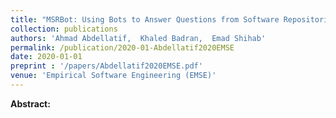 ```yaml
---
title: "MSRBot: Using Bots to Answer Questions from Software Repositories"
collection: publications
authors: 'Ahmad Abdellatif,  Khaled Badran,  Emad Shihab'
permalink: /publication/2020-01-Abdellatif2020EMSE
date: 2020-01-01
preprint : '/papers/Abdellatif2020EMSE.pdf'
venue: 'Empirical Software Engineering (EMSE)'
---
```

 **Abstract:**  
